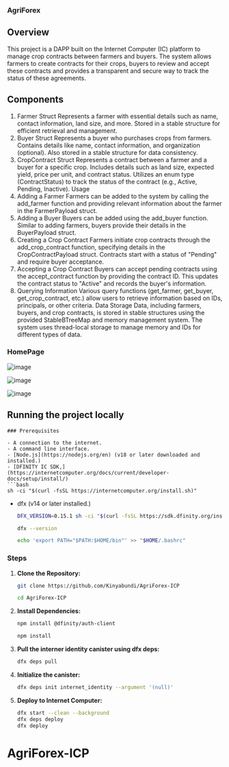 ### AgriForex
## Overview
This project is a DAPP  built on the Internet Computer (IC) platform to manage crop contracts between farmers and buyers. The system allows farmers to create contracts for their crops, buyers to review and accept these contracts and provides a transparent and secure way to track the status of these agreements.

## Components
1. Farmer Struct
Represents a farmer with essential details such as name, contact information, land size, and more.
Stored in a stable structure for efficient retrieval and management.
2. Buyer Struct
Represents a buyer who purchases crops from farmers.
Contains details like name, contact information, and organization (optional).
Also stored in a stable structure for data consistency.
3. CropContract Struct
Represents a contract between a farmer and a buyer for a specific crop.
Includes details such as land size, expected yield, price per unit, and contract status.
Utilizes an enum type (ContractStatus) to track the status of the contract (e.g., Active, Pending, Inactive).
Usage
1. Adding a Farmer
Farmers can be added to the system by calling the add_farmer function and providing relevant information about the farmer in the FarmerPayload struct.
2. Adding a Buyer
Buyers can be added using the add_buyer function. Similar to adding farmers, buyers provide their details in the BuyerPayload struct.
3. Creating a Crop Contract
Farmers initiate crop contracts through the add_crop_contract function, specifying details in the CropContractPayload struct.
Contracts start with a status of "Pending" and require buyer acceptance.
4. Accepting a Crop Contract
Buyers can accept pending contracts using the accept_contract function by providing the contract ID.
This updates the contract status to "Active" and records the buyer's information.
5. Querying Information
Various query functions (get_farmer, get_buyer, get_crop_contract, etc.) allow users to retrieve information based on IDs, principals, or other criteria.
Data Storage
Data, including farmers, buyers, and crop contracts, is stored in stable structures using the provided StableBTreeMap and memory management system.
The system uses thread-local storage to manage memory and IDs for different types of data.


### HomePage

![image](https://github.com/Kinyabundi/AgriForex-ICP/assets/75924698/3dde522e-df0f-4a46-929d-7d5e8e6108f7)


![image](https://github.com/Kinyabundi/AgriForex-ICP/assets/75924698/cdc67b0e-a61f-4828-a7a7-b08e7f80816f)

![image](https://github.com/Kinyabundi/AgriForex-ICP/assets/75924698/2f1d1fd0-d475-42f8-81cf-8befe892a433)


## Running the project locally
```
### Prerequisites

- A connection to the internet.
- A command line interface.
- [Node.js](https://nodejs.org/en) (v18 or later downloaded and installed.)
- [DFINITY IC SDK,](https://internetcomputer.org/docs/current/developer-docs/setup/install/)
```bash
sh -ci "$(curl -fsSL https://internetcomputer.org/install.sh)"
```
- dfx (v14 or later installed.)
  ```bash
  DFX_VERSION=0.15.1 sh -ci "$(curl -fsSL https://sdk.dfinity.org/install.sh)"
  
  dfx --version

  echo 'export PATH="$PATH:$HOME/bin"' >> "$HOME/.bashrc"
  ```
   
### Steps

1. **Clone the Repository:**

   ```bash
   git clone https://github.com/Kinyabundi/AgriForex-ICP
   
   cd AgriForex-ICP
   ```
   
2. **Install Dependencies:**

   ```bash
   npm install @dfinity/auth-client
   
   npm install
   ```
3. **Pull the interner identity canister using dfx deps:**
   ```bash
   dfx deps pull
   ```
4. **Initialize the canister:**
   ```bash
   dfx deps init internet_identity --argument '(null)'
   ```
5. **Deploy to Internet Computer:**

   ```bash
   dfx start --clean --background
   dfx deps deploy
   dfx deploy
   ```

# AgriForex-ICP
